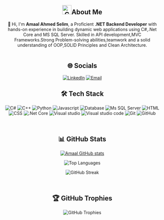 <h2 align="center">
  <img src ="https://camo.githubusercontent.com/ec5c8741e4ed88b1a5824e32558e15983dbaf6b46ca017418a32e39b4036ba3b/68747470733a2f2f6d65646961322e67697068792e636f6d2f6d656469612f51737347456d706b79454f684243623765312f67697068792e6769663f6369643d656366303565343761306e336769316266716e74716d6f62386739616964316f796a327772336473336d67373030626c267269643d67697068792e676966" width="30" alt="Competitive Programming"/>About Me</h2>
<p align="center">
  👋 Hi, I'm <strong>Amaal Ahmed Selim</strong>, a Proficient <strong>.NET Backend Developer</strong> with hands-on experience in building dynamic web applications using
C#,.Net Core and MS SQL Server. Skilled in API development,MVC Frameworks.Strong Problem-solving
abilities,teamwork and a solid understanding of OOP,SOLID Principles and Clean Architecture.
  <br><br>
</p>

<h2 align="center">🌐 Socials</h2>
<p align="center">
<a href="https://www.linkedin.com/in/amaal-selim-b7501228b/" target="blank">
<img src="https://img.icons8.com/?size=50&id=13930&format=png&color=000000" alt="LinkedIn"/></a>
 <a href="mailto:amaalselim27@gmail.com">
    <img src="https://img.icons8.com/?size=50&id=37246&format=png&color=000000" alt="Email"/>
  </a>
</p>

<h2 align="center">🛠 Tech Stack</h2>
<p align="center">
  <img src="https://img.icons8.com/?size=50&id=mhwmyz1eu7T5&format=png&color=000000" alt="C#"/>
  <img src="https://img.icons8.com/?size=50&id=40669&format=png&color=000000" alt="C++"/>
  <img src="https://img.icons8.com/?size=60&id=13441&format=png&color=000000" alt="Python"/>
    <img src="https://img.icons8.com/?size=50&id=PXTY4q2Sq2lG&format=png&color=000000" alt="Javascript"/>
  <img src="https://img.icons8.com/?size=50&id=RXrON5kyN96A&format=png&color=000000" alt="Database"/>
  <img src="https://img.icons8.com/?size=50&id=laYYF3dV0Iew&format=png&color=000000" alt="Ms SQL Server"/>
  <img src="https://img.icons8.com/?size=50&id=20909&format=png&color=000000" alt="HTML"/>
  <img src="https://img.icons8.com/?size=50&id=21278&format=png&color=000000" alt="CSS"/>
  <img src="https://img.icons8.com/?size=50&id=1BC75jFEBED6&format=png&color=000000" alt=".Net Core"/>
  <img src="https://img.icons8.com/?size=50&id=ezj3zaVtImPg&format=png&color=000000" alt="Visual studio"/>
  <img src="https://img.icons8.com/?size=50&id=0OQR1FYCuA9f&format=png&color=000000" alt="Visual studio code"/>
  <img src="https://img.icons8.com/?size=50&id=20906&format=png&color=000000" alt="Git"/>
  <img src="https://img.icons8.com/?size=50&id=efFfwotdkiU5&format=png&color=000000" alt="GitHub"/>
</p>
<br>
<h2 align="center">📊 GitHub Stats</h2>
<p align="center">
  <a href="https://github.com/amaalselim">
    <img src="https://github-readme-stats.vercel.app/api/top-langs?username=amaalselim&stars=true&include_all_commits=true&hide_border=true&show_icons=true&theme=radical" alt="Amaal GitHub stats"/>
  </a>
</p>
<p align="center">
    <img  alt="Top Languages" src="https://github-readme-stats.vercel.app/api?username=amaalselim&hide_border=true&langs_count=8&layout=compact&theme=radical" alt="amaalselim"/>
</p>
<p align="center">
 <img src="https://github-readme-streak-stats.herokuapp.com?user=amaalselim&theme=radical&hide_border=true&date_format=M%20j%5B%2C%20Y%5D" alt="GitHub Streak">
</p>

<br>
<h2 align="center">🏆 GitHub Trophies</h2>
<p align="center">
  <img src="https://github-profile-trophy.vercel.app/?username=amaalselim&theme=radical&no-frame=true&no-bg=true&margin-w=4" alt="GitHub Trophies"/>
</p>

